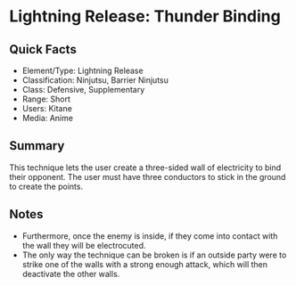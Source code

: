 # Lightning Release: Thunder Binding

## Quick Facts
- Element/Type: Lightning Release
- Classification: Ninjutsu, Barrier Ninjutsu
- Class: Defensive, Supplementary
- Range: Short
- Users: Kitane
- Media: Anime

## Summary
This technique lets the user create a three-sided wall of electricity to bind their opponent. The user must have three conductors to stick in the ground to create the points.

## Notes
- Furthermore, once the enemy is inside, if they come into contact with the wall they will be electrocuted.
- The only way the technique can be broken is if an outside party were to strike one of the walls with a strong enough attack, which will then deactivate the other walls.
